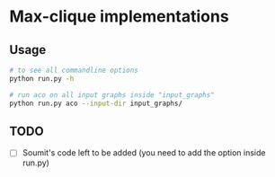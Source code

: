 # Max-clique implementations


## Usage 
 
```bash
# to see all commandline options
python run.py -h
```
```bash
# run aco on all input graphs inside "input_graphs"
python run.py aco --input-dir input_graphs/
```
## TODO

- [ ] Soumit's code left to be added (you need to add the option inside run.py)
